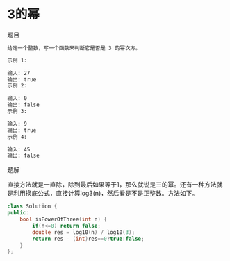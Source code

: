 # 3的幂

题目

```bash
给定一个整数，写一个函数来判断它是否是 3 的幂次方。

示例 1:

输入: 27
输出: true
示例 2:

输入: 0
输出: false
示例 3:

输入: 9
输出: true
示例 4:

输入: 45
输出: false
```

题解

直接方法就是一直除，除到最后如果等于1，那么就说是三的幂。还有一种方法就是利用换底公式，直接计算log3(n)，然后看是不是正整数。方法如下。

```C++
class Solution {
public:
    bool isPowerOfThree(int n) {
        if(n<=0) return false;
        double res = log10(n) / log10(3);
        return res - (int)res==0?true:false;
    }
};
```
